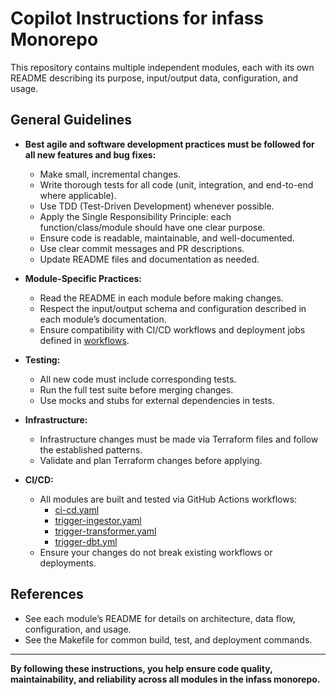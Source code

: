# Copilot Instructions for infass Monorepo

This repository contains multiple independent modules, each with its own README describing its purpose, input/output
data, configuration, and usage.

## General Guidelines

- **Best agile and software development practices must be followed for all new features and bug fixes:**
  - Make small, incremental changes.
  - Write thorough tests for all code (unit, integration, and end-to-end where applicable).
  - Use TDD (Test-Driven Development) whenever possible.
  - Apply the Single Responsibility Principle: each function/class/module should have one clear purpose.
  - Ensure code is readable, maintainable, and well-documented.
  - Use clear commit messages and PR descriptions.
  - Update README files and documentation as needed.

- **Module-Specific Practices:**
  - Read the README in each module before making changes.
  - Respect the input/output schema and configuration described in each module’s documentation.
  - Ensure compatibility with CI/CD workflows and deployment jobs defined in [workflows](workflows/).

- **Testing:**
  - All new code must include corresponding tests.
  - Run the full test suite before merging changes.
  - Use mocks and stubs for external dependencies in tests.

- **Infrastructure:**
  - Infrastructure changes must be made via Terraform files and follow the established patterns.
  - Validate and plan Terraform changes before applying.

- **CI/CD:**
  - All modules are built and tested via GitHub Actions workflows:
    - [ci-cd.yaml](workflows/ci-cd.yaml)
    - [trigger-ingestor.yaml](workflows/trigger-ingestor.yaml)
    - [trigger-transformer.yaml](workflows/trigger-transformer.yaml)
    - [trigger-dbt.yml](workflows/trigger-dbt.yml)
  - Ensure your changes do not break existing workflows or deployments.

## References

- See each module’s README for details on architecture, data flow, configuration, and usage.
- See the Makefile for common build, test, and deployment commands.

---

**By following these instructions, you help ensure code quality, maintainability, and reliability across all modules in the infass monorepo.**

